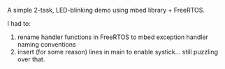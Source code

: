 A simple 2-task, LED-blinking demo using mbed library + FreeRTOS.

I had to:
1) rename handler functions in FreeRTOS to mbed exception handler naming conventions
2) insert (for some reason) lines in main to enable systick... still puzzling over that.


